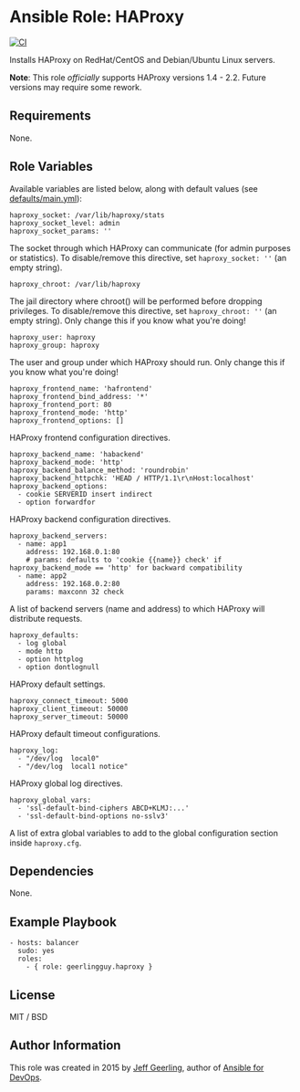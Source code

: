 # Ansible Role: HAProxy

[![CI](https://github.com/geerlingguy/ansible-role-haproxy/workflows/CI/badge.svg?event=push)](https://github.com/geerlingguy/ansible-role-haproxy/actions?query=workflow%3ACI)

Installs HAProxy on RedHat/CentOS and Debian/Ubuntu Linux servers.

**Note**: This role _officially_ supports HAProxy versions 1.4 - 2.2. Future versions may require some rework.

## Requirements

None.

## Role Variables

Available variables are listed below, along with default values (see [defaults/main.yml](defaults/main.yml)):

    haproxy_socket: /var/lib/haproxy/stats
    haproxy_socket_level: admin
    haproxy_socket_params: ''

The socket through which HAProxy can communicate (for admin purposes or statistics). To disable/remove this directive, set `haproxy_socket: ''` (an empty string).

    haproxy_chroot: /var/lib/haproxy

The jail directory where chroot() will be performed before dropping privileges. To disable/remove this directive, set `haproxy_chroot: ''` (an empty string). Only change this if you know what you're doing!

    haproxy_user: haproxy
    haproxy_group: haproxy

The user and group under which HAProxy should run. Only change this if you know what you're doing!

    haproxy_frontend_name: 'hafrontend'
    haproxy_frontend_bind_address: '*'
    haproxy_frontend_port: 80
    haproxy_frontend_mode: 'http'
    haproxy_frontend_options: []

HAProxy frontend configuration directives.

    haproxy_backend_name: 'habackend'
    haproxy_backend_mode: 'http'
    haproxy_backend_balance_method: 'roundrobin'
    haproxy_backend_httpchk: 'HEAD / HTTP/1.1\r\nHost:localhost'
    haproxy_backend_options:
      - cookie SERVERID insert indirect
      - option forwardfor

HAProxy backend configuration directives.

    haproxy_backend_servers:
      - name: app1
        address: 192.168.0.1:80
        # params: defaults to 'cookie {{name}} check' if haproxy_backend_mode == 'http' for backward compatibility
      - name: app2
        address: 192.168.0.2:80
        params: maxconn 32 check

A list of backend servers (name and address) to which HAProxy will distribute requests.

    haproxy_defaults:
      - log global
      - mode http
      - option httplog
      - option dontlognull

HAProxy default settings.

    haproxy_connect_timeout: 5000
    haproxy_client_timeout: 50000
    haproxy_server_timeout: 50000

HAProxy default timeout configurations.

    haproxy_log:
      - "/dev/log  local0"
      - "/dev/log  local1 notice"

HAProxy global log directives.

    haproxy_global_vars:
      - 'ssl-default-bind-ciphers ABCD+KLMJ:...'
      - 'ssl-default-bind-options no-sslv3'

A list of extra global variables to add to the global configuration section inside `haproxy.cfg`.

## Dependencies

None.

## Example Playbook

    - hosts: balancer
      sudo: yes
      roles:
        - { role: geerlingguy.haproxy }

## License

MIT / BSD

## Author Information

This role was created in 2015 by [Jeff Geerling](https://www.jeffgeerling.com/), author of [Ansible for DevOps](https://www.ansiblefordevops.com/).
